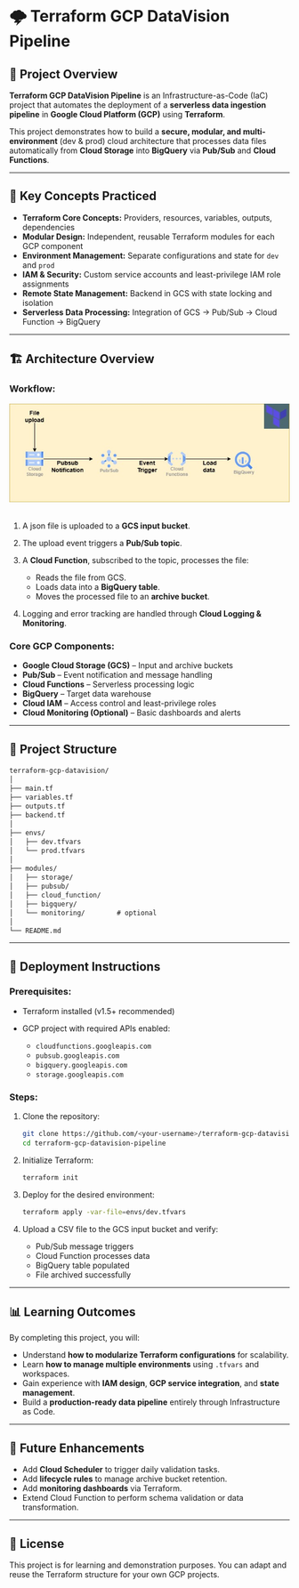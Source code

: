 # 🌩️ Terraform GCP DataVision Pipeline

## 📘 Project Overview

**Terraform GCP DataVision Pipeline** is an Infrastructure-as-Code (IaC) project that automates the deployment of a **serverless data ingestion pipeline** in **Google Cloud Platform (GCP)** using **Terraform**.

This project demonstrates how to build a **secure, modular, and multi-environment** (dev & prod) cloud architecture that processes data files automatically from **Cloud Storage** into **BigQuery** via **Pub/Sub** and **Cloud Functions**.

---

## 🧠 Key Concepts Practiced

* **Terraform Core Concepts:** Providers, resources, variables, outputs, dependencies
* **Modular Design:** Independent, reusable Terraform modules for each GCP component
* **Environment Management:** Separate configurations and state for `dev` and `prod`
* **IAM & Security:** Custom service accounts and least-privilege IAM role assignments
* **Remote State Management:** Backend in GCS with state locking and isolation
* **Serverless Data Processing:** Integration of GCS → Pub/Sub → Cloud Function → BigQuery

---

## 🏗️ Architecture Overview

### Workflow:

![Workflow Diagram](./arch-diagram.jpg?raw=true)
![<img src="./arch-diagram.jpg?raw=true">](Workflow)

1. A json file is uploaded to a **GCS input bucket**.
2. The upload event triggers a **Pub/Sub topic**.
3. A **Cloud Function**, subscribed to the topic, processes the file:

   * Reads the file from GCS.
   * Loads data into a **BigQuery table**.
   * Moves the processed file to an **archive bucket**.
4. Logging and error tracking are handled through **Cloud Logging & Monitoring**.

### Core GCP Components:

* **Google Cloud Storage (GCS)** – Input and archive buckets
* **Pub/Sub** – Event notification and message handling
* **Cloud Functions** – Serverless processing logic
* **BigQuery** – Target data warehouse
* **Cloud IAM** – Access control and least-privilege roles
* **Cloud Monitoring (Optional)** – Basic dashboards and alerts

---

## 🧩 Project Structure

```
terraform-gcp-datavision/
│
├── main.tf
├── variables.tf
├── outputs.tf
├── backend.tf
│
├── envs/
│   ├── dev.tfvars
│   └── prod.tfvars
│
├── modules/
│   ├── storage/
│   ├── pubsub/
│   ├── cloud_function/
│   ├── bigquery/
│   └── monitoring/        # optional
│
└── README.md
```

---

## 🚀 Deployment Instructions

### Prerequisites:

* Terraform installed (v1.5+ recommended)
* GCP project with required APIs enabled:

  * `cloudfunctions.googleapis.com`
  * `pubsub.googleapis.com`
  * `bigquery.googleapis.com`
  * `storage.googleapis.com`

### Steps:

1. Clone the repository:

   ```bash
   git clone https://github.com/<your-username>/terraform-gcp-datavision-pipeline.git
   cd terraform-gcp-datavision-pipeline
   ```
2. Initialize Terraform:

   ```bash
   terraform init
   ```
3. Deploy for the desired environment:

   ```bash
   terraform apply -var-file=envs/dev.tfvars
   ```
4. Upload a CSV file to the GCS input bucket and verify:

   * Pub/Sub message triggers
   * Cloud Function processes data
   * BigQuery table populated
   * File archived successfully

---

## 📊 Learning Outcomes

By completing this project, you will:

* Understand **how to modularize Terraform configurations** for scalability.
* Learn **how to manage multiple environments** using `.tfvars` and workspaces.
* Gain experience with **IAM design**, **GCP service integration**, and **state management**.
* Build a **production-ready data pipeline** entirely through Infrastructure as Code.

---

## 🌟 Future Enhancements

* Add **Cloud Scheduler** to trigger daily validation tasks.
* Add **lifecycle rules** to manage archive bucket retention.
* Add **monitoring dashboards** via Terraform.
* Extend Cloud Function to perform schema validation or data transformation.

---

## 🧾 License

This project is for learning and demonstration purposes. You can adapt and reuse the Terraform structure for your own GCP projects.
